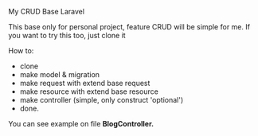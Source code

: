 My CRUD Base Laravel

This base only for personal project, feature CRUD will be simple for me.
If you want to try this too, just clone it

How to:
- clone
- make model & migration
- make request with extend base request
- make resource with extend base resource
- make controller (simple, only construct 'optional')
- done.

You can see example on file <b>BlogController.
